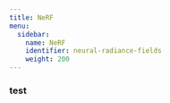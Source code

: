 ```yaml
---
title: NeRF
menu:
  sidebar:
    name: NeRF
    identifier: neural-radiance-fields
    weight: 200
---
```


### test
